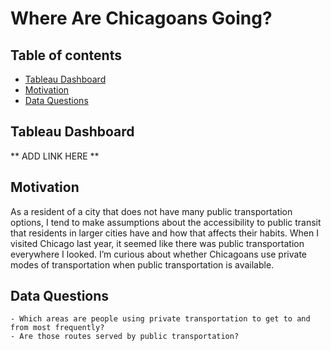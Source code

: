 # Where Are Chicagoans Going?

## Table of contents
* [Tableau Dashboard](#tableau-dashboard)
* [Motivation](#motivation)
* [Data Questions](#data-questions)

## Tableau Dashboard
** ADD LINK HERE **

## Motivation
As a resident of a city that does not have many public transportation options, I tend to make assumptions about the accessibility to public transit that residents in larger cities have and how that affects their habits. When I visited Chicago last year, it seemed like there was public transportation everywhere I looked. I’m curious about whether Chicagoans use private modes of transportation when public transportation is available.

## Data Questions
	- Which areas are people using private transportation to get to and from most frequently? 
	- Are those routes served by public transportation?
